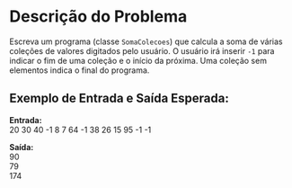 # Descrição do Problema

Escreva um programa (classe `SomaColecoes`) que calcula a soma de várias coleções de valores digitados pelo usuário. O usuário irá inserir `-1` para indicar o fim de uma coleção e o início da próxima. Uma coleção sem elementos indica o final do programa.

## Exemplo de Entrada e Saída Esperada:

**Entrada:**  
20 30 40 -1 8 7 64 -1 38 26 15 95 -1 -1

**Saída:**  
90  
79  
174
